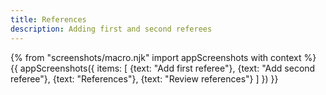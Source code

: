 ```yaml
---
title: References
description: Adding first and second referees
---
```

{% from "screenshots/macro.njk" import appScreenshots with context %}
{{ appScreenshots({
  items: [
    {text: "Add first referee"},
    {text: "Add second referee"},
    {text: "References"},
    {text: "Review references"}
  ]
}) }}
